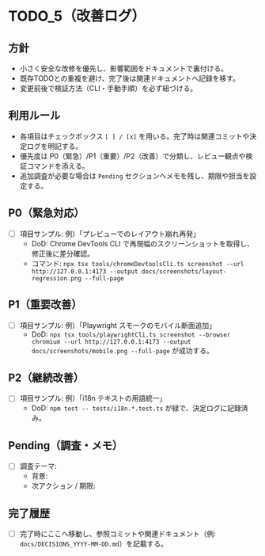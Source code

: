 <!--
  docs/TODO_5.md
  用途: 改善点バックログの第5弾。UI/UXや運用改善の着想を安全に整理する。
  Motto: "Small, clear, safe steps — always grounded in real docs."
-->

# TODO_5（改善ログ）

## 方針
- 小さく安全な改修を優先し、影響範囲をドキュメントで裏付ける。
- 既存TODOとの重複を避け、完了後は関連ドキュメントへ記録を移す。
- 変更前後で検証方法（CLI・手動手順）を必ず紐づける。

## 利用ルール
- 各項目はチェックボックス `[ ] / [x]` を用いる。完了時は関連コミットや決定ログを明記する。
- 優先度は P0（緊急）/P1（重要）/P2（改善）で分類し、レビュー観点や検証コマンドを添える。
- 追加調査が必要な場合は `Pending` セクションへメモを残し、期限や担当を設定する。

## P0（緊急対応）
- [ ] 項目サンプル: 例）「プレビューでのレイアウト崩れ再発」  
  - DoD: Chrome DevTools CLI で再現幅のスクリーンショットを取得し、修正後に差分確認。  
  - コマンド: `npx tsx tools/chromeDevtoolsCli.ts screenshot --url http://127.0.0.1:4173 --output docs/screenshots/layout-regression.png --full-page`

## P1（重要改善）
- [ ] 項目サンプル: 例）「Playwright スモークのモバイル断面追加」  
  - DoD: `npx tsx tools/playwrightCli.ts screenshot --browser chromium --url http://127.0.0.1:4173 --output docs/screenshots/mobile.png --full-page` が成功する。

## P2（継続改善）
- [ ] 項目サンプル: 例）「i18n テキストの用語統一」  
  - DoD: `npm test -- tests/i18n.*.test.ts` が緑で、決定ログに記録済み。

## Pending（調査・メモ）
- [ ] 調査テーマ:  
  - 背景:  
  - 次アクション / 期限:

## 完了履歴
- [ ] 完了時にここへ移動し、参照コミットや関連ドキュメント（例: `docs/DECISIONS_YYYY-MM-DD.md`）を記載する。
